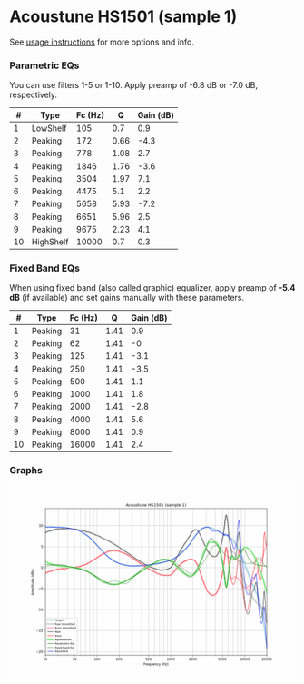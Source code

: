 # Acoustune HS1501 (sample 1)
See [usage instructions](https://github.com/jaakkopasanen/AutoEq#usage) for more options and info.

### Parametric EQs
You can use filters 1-5 or 1-10. Apply preamp of -6.8 dB or -7.0 dB, respectively.

|   # | Type      |   Fc (Hz) |    Q |   Gain (dB) |
|-----|-----------|-----------|------|-------------|
|   1 | LowShelf  |       105 | 0.7  |         0.9 |
|   2 | Peaking   |       172 | 0.66 |        -4.3 |
|   3 | Peaking   |       778 | 1.08 |         2.7 |
|   4 | Peaking   |      1846 | 1.76 |        -3.6 |
|   5 | Peaking   |      3504 | 1.97 |         7.1 |
|   6 | Peaking   |      4475 | 5.1  |         2.2 |
|   7 | Peaking   |      5658 | 5.93 |        -7.2 |
|   8 | Peaking   |      6651 | 5.96 |         2.5 |
|   9 | Peaking   |      9675 | 2.23 |         4.1 |
|  10 | HighShelf |     10000 | 0.7  |         0.3 |

### Fixed Band EQs
When using fixed band (also called graphic) equalizer, apply preamp of **-5.4 dB** (if available) and set gains manually with these parameters.

|   # | Type    |   Fc (Hz) |    Q |   Gain (dB) |
|-----|---------|-----------|------|-------------|
|   1 | Peaking |        31 | 1.41 |         0.9 |
|   2 | Peaking |        62 | 1.41 |        -0   |
|   3 | Peaking |       125 | 1.41 |        -3.1 |
|   4 | Peaking |       250 | 1.41 |        -3.5 |
|   5 | Peaking |       500 | 1.41 |         1.1 |
|   6 | Peaking |      1000 | 1.41 |         1.8 |
|   7 | Peaking |      2000 | 1.41 |        -2.8 |
|   8 | Peaking |      4000 | 1.41 |         5.6 |
|   9 | Peaking |      8000 | 1.41 |         0.9 |
|  10 | Peaking |     16000 | 1.41 |         2.4 |

### Graphs
![](./Acoustune%20HS1501%20(sample%201).png)
